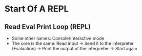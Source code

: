 # Start Of A REPL

## Read Eval Print Loop (REPL)

- Some other names: Console/Interactive mode
- The core is the same: Read input -> Send it to the interpreter (Evaluation) -> Print the output of the interpreter -> Start again
